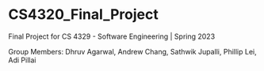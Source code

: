 # CS4320_Final_Project

Final Project for CS 4329 - Software Engineering | Spring 2023

Group Members: Dhruv Agarwal, Andrew Chang, Sathwik Jupalli, Phillip Lei, Adi Pillai
